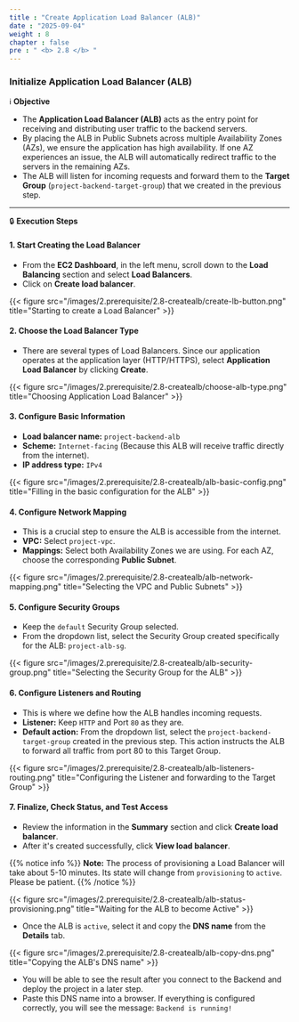```yaml
---
title : "Create Application Load Balancer (ALB)"
date : "2025-09-04"
weight : 8
chapter : false
pre : " <b> 2.8 </b> "
---
```


### Initialize Application Load Balancer (ALB)

ℹ️ **Objective**

*   The **Application Load Balancer (ALB)** acts as the entry point for receiving and distributing user traffic to the backend servers.
*   By placing the ALB in Public Subnets across multiple Availability Zones (AZs), we ensure the application has high availability. If one AZ experiences an issue, the ALB will automatically redirect traffic to the servers in the remaining AZs.
*   The ALB will listen for incoming requests and forward them to the **Target Group** (`project-backend-target-group`) that we created in the previous step.

---

🔒 **Execution Steps**

#### **1. Start Creating the Load Balancer**

*   From the **EC2 Dashboard**, in the left menu, scroll down to the **Load Balancing** section and select **Load Balancers**.
*   Click on **Create load balancer**.

{{< figure src="/images/2.prerequisite/2.8-createalb/create-lb-button.png" title="Starting to create a Load Balancer" >}}

#### **2. Choose the Load Balancer Type**

*   There are several types of Load Balancers. Since our application operates at the application layer (HTTP/HTTPS), select **Application Load Balancer** by clicking **Create**.

{{< figure src="/images/2.prerequisite/2.8-createalb/choose-alb-type.png" title="Choosing Application Load Balancer" >}}

#### **3. Configure Basic Information**

*   **Load balancer name:** `project-backend-alb`
*   **Scheme:** `Internet-facing` (Because this ALB will receive traffic directly from the internet).
*   **IP address type:** `IPv4`

{{< figure src="/images/2.prerequisite/2.8-createalb/alb-basic-config.png" title="Filling in the basic configuration for the ALB" >}}

#### **4. Configure Network Mapping**

*   This is a crucial step to ensure the ALB is accessible from the internet.
*   **VPC:** Select `project-vpc`.
*   **Mappings:** Select both Availability Zones we are using. For each AZ, choose the corresponding **Public Subnet**.

{{< figure src="/images/2.prerequisite/2.8-createalb/alb-network-mapping.png" title="Selecting the VPC and Public Subnets" >}}

#### **5. Configure Security Groups**

*   Keep the `default` Security Group selected.
*   From the dropdown list, select the Security Group created specifically for the ALB: `project-alb-sg`.

{{< figure src="/images/2.prerequisite/2.8-createalb/alb-security-group.png" title="Selecting the Security Group for the ALB" >}}

#### **6. Configure Listeners and Routing**

*   This is where we define how the ALB handles incoming requests.
*   **Listener:** Keep `HTTP` and Port `80` as they are.
*   **Default action:** From the dropdown list, select the `project-backend-target-group` created in the previous step. This action instructs the ALB to forward all traffic from port 80 to this Target Group.

{{< figure src="/images/2.prerequisite/2.8-createalb/alb-listeners-routing.png" title="Configuring the Listener and forwarding to the Target Group" >}}

#### **7. Finalize, Check Status, and Test Access**

*   Review the information in the **Summary** section and click **Create load balancer**.
*   After it's created successfully, click **View load balancer**.

{{% notice info %}}
**Note:** The process of provisioning a Load Balancer will take about 5-10 minutes. Its state will change from `provisioning` to `active`. Please be patient.
{{% /notice %}}

{{< figure src="/images/2.prerequisite/2.8-createalb/alb-status-provisioning.png" title="Waiting for the ALB to become Active" >}}

*   Once the ALB is `active`, select it and copy the **DNS name** from the **Details** tab.

{{< figure src="/images/2.prerequisite/2.8-createalb/alb-copy-dns.png" title="Copying the ALB's DNS name" >}}

*   You will be able to see the result after you connect to the Backend and deploy the project in a later step.
*   Paste this DNS name into a browser. If everything is configured correctly, you will see the message: `Backend is running!`